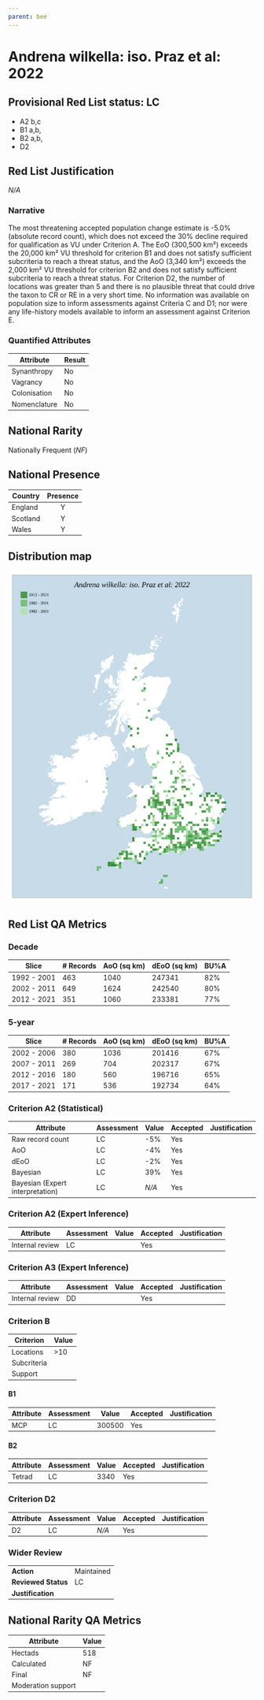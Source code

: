 ```yaml
---
parent: bee
---
```


# Andrena wilkella: iso. Praz et al: 2022

## Provisional Red List status: LC
- A2 b,c
- B1 a,b, 
- B2 a,b, 
- D2

## Red List Justification
*N/A*
### Narrative


The most threatening accepted population change estimate is -5.0% (absolute record count), which does not exceed the 30% decline required for qualification as VU under Criterion A. The EoO (300,500 km²) exceeds the 20,000 km² VU threshold for criterion B1 and does not satisfy sufficient subcriteria to reach a threat status, and the AoO (3,340 km²) exceeds the 2,000 km² VU threshold for criterion B2 and does not satisfy sufficient subcriteria to reach a threat status. For Criterion D2, the number of locations was greater than 5 and there is no plausible threat that could drive the taxon to CR or RE in a very short time. No information was available on population size to inform assessments against Criteria C and D1; nor were any life-history models available to inform an assessment against Criterion E.
### Quantified Attributes
|Attribute|Result|
|---|---|
|Synanthropy|No|
|Vagrancy|No|
|Colonisation|No|
|Nomenclature|No|


## National Rarity
Nationally Frequent (*NF*)

## National Presence
|Country|Presence
|---|:-:|
|England|Y|
|Scotland|Y|
|Wales|Y|


## Distribution map
![](../map/1619.svg)

## Red List QA Metrics
### Decade
| Slice | # Records | AoO (sq km) | dEoO (sq km) |BU%A |
|---|---|---|---|---|
|1992 - 2001|463|1040|247341|82%|
|2002 - 2011|649|1624|242540|80%|
|2012 - 2021|351|1060|233381|77%|
### 5-year
| Slice | # Records | AoO (sq km) | dEoO (sq km) |BU%A |
|---|---|---|---|---|
|2002 - 2006|380|1036|201416|67%|
|2007 - 2011|269|704|202317|67%|
|2012 - 2016|180|560|196716|65%|
|2017 - 2021|171|536|192734|64%|
### Criterion A2 (Statistical)
|Attribute|Assessment|Value|Accepted|Justification
|---|---|---|---|---|
|Raw record count|LC|-5%|Yes||
|AoO|LC|-4%|Yes||
|dEoO|LC|-2%|Yes||
|Bayesian|LC|39%|Yes||
|Bayesian (Expert interpretation)|LC|*N/A*|Yes||
### Criterion A2 (Expert Inference)
|Attribute|Assessment|Value|Accepted|Justification
|---|---|---|---|---|
|Internal review|LC||Yes||
### Criterion A3 (Expert Inference)
|Attribute|Assessment|Value|Accepted|Justification
|---|---|---|---|---|
|Internal review|DD||Yes||
### Criterion B
|Criterion| Value|
|---|---|
|Locations|>10|
|Subcriteria||
|Support||
#### B1
|Attribute|Assessment|Value|Accepted|Justification
|---|---|---|---|---|
|MCP|LC|300500|Yes||
#### B2
|Attribute|Assessment|Value|Accepted|Justification
|---|---|---|---|---|
|Tetrad|LC|3340|Yes||
### Criterion D2
|Attribute|Assessment|Value|Accepted|Justification
|---|---|---|---|---|
|D2|LC|*N/A*|Yes||
### Wider Review
|  |  |
|---|---|
|**Action**|Maintained|
|**Reviewed Status**|LC|
|**Justification**||


## National Rarity QA Metrics
|Attribute|Value|
|---|---|
|Hectads|518|
|Calculated|NF|
|Final|NF|
|Moderation support||


